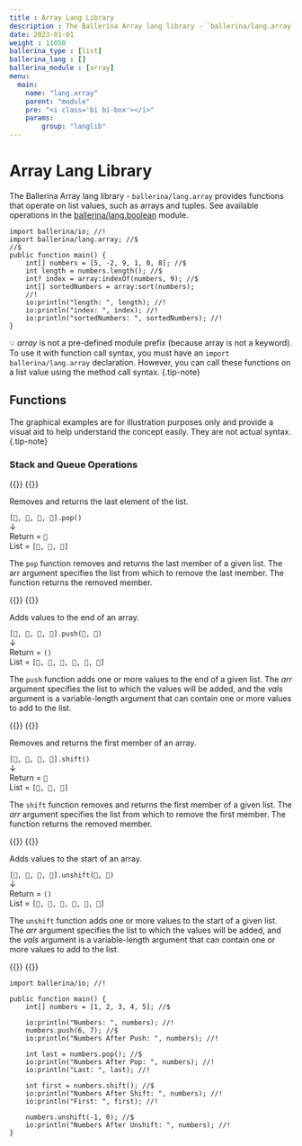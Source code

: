 ```yaml
---
title : Array Lang Library
description : The Ballerina Array lang library - `ballerina/lang.array` provides functions that operate on list values, such as arrays and tuples.
date: 2023-01-01
weight : 11050
ballerina_type : [list]
ballerina_lang : []
ballerina_module : [array]
menu:
  main:
    name: "lang.array"
    parent: "module"
    pre: "<i class='bi bi-box'></i>"
    params:
        group: "langlib"
---
```


# Array Lang Library

The Ballerina Array lang library - `ballerina/lang.array` provides functions that operate on list values, such as arrays and tuples.
See available operations in the [ballerina/lang.boolean](https://ballerina.io/spec/lang/master/#lang.boolean) module.

<!--more-->

```ballerina {filename="lang_array.bal" lines="2 5-7"  result="output"}
import ballerina/io; //!
import ballerina/lang.array; //$
//$
public function main() {
    int[] numbers = [5, -2, 9, 1, 0, 8]; //$
    int length = numbers.length(); //$
    int? index = array:indexOf(numbers, 9); //$
    int[] sortedNumbers = array:sort(numbers);
    //!
    io:println("length: ", length); //!
    io:println("index: ", index); //!
    io:println("sortedNumbers: ", sortedNumbers); //!
}
```

💡 _array_ is not a pre-defined module prefix (because array is not a keyword).
To use it with function call syntax, you must have an `import ballerina/lang.array` declaration.
However, you can call these functions on a list value using the method call syntax.
{.tip-note}

## Functions

The graphical examples are for illustration purposes only and provide a visual aid to help understand the concept easily. They are not actual syntax.
{.tip-note}

### Stack and Queue Operations

{{<cards>}}
{{<card header="Pop">}}

Removes and returns the last element of the list. 

`[🍎, 🍇, 🍌, 🍓].pop()` <br>↓<br> Return = `🍓`<br> List = `[🍎, 🍇, 🍌]`

The `pop` function removes and returns the last member of a given list. The arr argument specifies the list from which to remove the last member. The function returns the removed member.

{{</card>}}
{{<card header="Push">}}

Adds values to the end of an array.

`[🍎, 🍇, 🍌, 🍓].push(🍒, 🍉)` <br>↓<br> Return = `()`<br>List = `[🍎, 🍇, 🍌, 🍓, 🍒, 🍉]`

The `push` function adds one or more values to the end of a given list. The _arr_ argument specifies the list to which the values will be added, and the _vals_ argument is a variable-length argument that can contain one or more values to add to the list.

{{</card>}}
{{<card header="Shift">}}

Removes and returns the first member of an array.

`[🍎, 🍇, 🍌, 🍓].shift()` <br>↓<br> Return = `🍎`<br>List = `[🍇, 🍌, 🍓]`

The `shift` function removes and returns the first member of a given list. The _arr_ argument specifies the list from which to remove the first member. The function returns the removed member.

{{</card>}}
{{<card header="Unshift">}}

Adds values to the start of an array. 

`[🍎, 🍇, 🍌, 🍓].unshift(🍒, 🍉)` <br>↓<br> Return = `()`<br> List = `[🍒, 🍉, 🍎, 🍇, 🍌, 🍓]`

The `unshift` function adds one or more values to the start of a given list. The _arr_ argument specifies the list to which the values will be added, and the _vals_ argument is a variable-length argument that can contain one or more values to add to the list.

{{</card>}}
{{</cards>}}


```ballerina {filename="lang_array_stack_queue.bal" result="output" lines="4 7 10 14 18"}
import ballerina/io; //!

public function main() {
    int[] numbers = [1, 2, 3, 4, 5]; //$

    io:println("Numbers: ", numbers); //!
    numbers.push(6, 7); //$
    io:println("Numbers After Push: ", numbers); //!

    int last = numbers.pop(); //$
    io:println("Numbers After Pop: ", numbers); //!
    io:println("Last: ", last); //!

    int first = numbers.shift(); //$
    io:println("Numbers After Shift: ", numbers); //!
    io:println("First: ", first); //!

    numbers.unshift(-1, 0); //$
    io:println("Numbers After Unshift: ", numbers); //!
}
```
